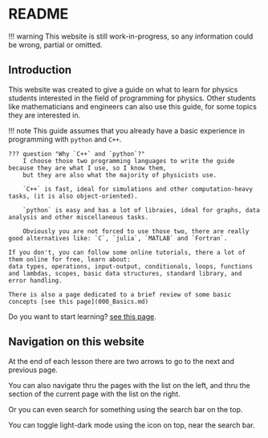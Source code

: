 # README

!!! warning
    This website is still work-in-progress, so any information could be wrong, partial or omitted.

## Introduction

This website was created to give a guide on what to learn for physics 
students interested in the field of programming for physics.
Other students like mathematicians and engineers can also use this guide, 
for some topics they are interested in.

!!! note
    This guide assumes that you already have a basic experience in programming with `python` and `C++`.

    ??? question "Why `C++` and `python`?"
        I choose those two programming languages to write the guide because they are what I use, so I know them, 
        but they are also what the majority of physicists use.  

        `C++` is fast, ideal for simulations and other computation-heavy tasks, (it is also object-oriented).
        
        `python` is easy and has a lot of libraies, ideal for graphs, data analysis and other miscellaneous tasks.

        Obviously you are not forced to use those two, there are really good alternatives like: `C`, `julia`, `MATLAB` and `Fortran`. 

    If you don't, you can follow some online tutorials, there a lot of them online for free, learn about: 
    data types, operations, input-output, conditionals, loops, functions and lambdas, scopes, basic data structures, standard library, and error handling.

    There is also a page dedicated to a brief review of some basic concepts [see this page](000_Basics.md)

Do you want to start learning? [see this page](../old/001_Scientific_Programming.md).

## Navigation on this website

At the end of each lesson there are two arrows to go to the next and previous page.

You can also navigate thru the pages with the list on the left, and thru the section of the current page with the list on the right.

Or you can even search for something using the search bar on the top.

You can toggle light-dark mode using the icon on top, near the search bar.

